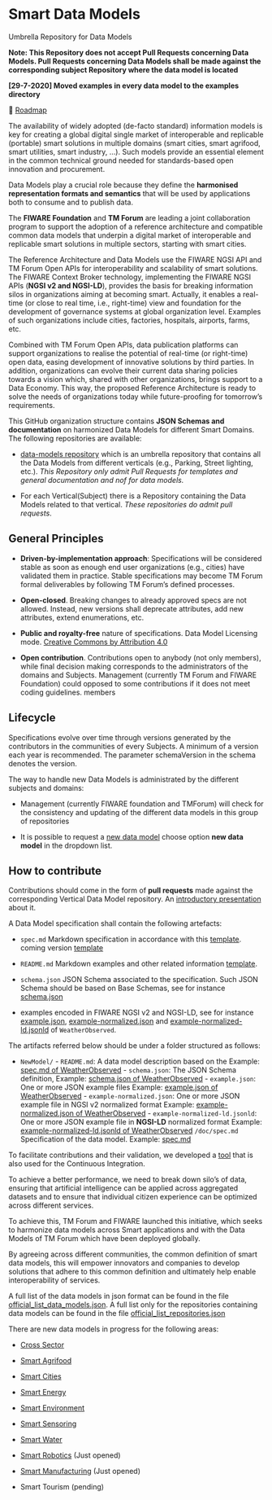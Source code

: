 # Smart Data Models

Umbrella Repository for Data Models

**Note: This Repository does not accept Pull Requests concerning Data Models.
Pull Requests concerning Data Models shall be made against the corresponding
subject Repository where the data model is located**
<!--
[![Status badge](https://img.shields.io/badge/status-draft-red.svg)](RELEASE_NOTES)
[![Build badge](https://img.shields.io/travis/smart-data-models/data-models.svg "Travis build status")](https://travis-ci.org/smart-data-models/data-models/)
[![License: CC BY 4.0](https://img.shields.io/badge/License-CC%20BY%204.0-lightgrey.svg)](https://creativecommons.org/licenses/by/4.0/)
-->
**[29-7-2020] Moved examples in every data model to the examples directory**

:dart: [Roadmap](roadmap.md)

The availability of widely adopted (de-facto standard) information models is key
for creating a global digital single market of interoperable and replicable
(portable) smart solutions in multiple domains (smart cities, smart
agrifood, smart utilities, smart industry, …). Such models provide an essential
element in the common technical ground needed for standards-based open
innovation and procurement.

Data Models play a crucial role because they define the **harmonised
representation formats and semantics** that will be used by applications both to
consume and to publish data.

The **FIWARE Foundation** and **TM Forum** are leading a joint collaboration
program to support the adoption of a reference architecture and compatible
common data models that underpin a digital market of interoperable and
replicable smart solutions in multiple sectors, starting with smart cities.

The Reference Architecture and Data Models use the FIWARE NGSI API and TM Forum
Open APIs for interoperability and scalability of smart solutions. The FIWARE
Context Broker technology, implementing the FIWARE NGSI APIs (**NGSI v2 and
NGSI-LD**), provides the basis for breaking information silos in organizations
aiming at becoming smart. Actually, it enables a real-time (or close to real
time, i.e., right-time) view and foundation for the development of governance
systems at global organization level. Examples of such organizations include
cities, factories, hospitals, airports, farms, etc.

Combined with TM Forum Open APIs, data publication platforms can support
organizations to realise the potential of real-time (or right-time) open data,
easing development of innovative solutions by third parties. In addition,
organizations can evolve their current data sharing policies towards a vision
which, shared with other organizations, brings support to a Data Economy. This
way, the proposed Reference Architecture is ready to solve the needs of
organizations today while future-proofing for tomorrow’s requirements.

This GitHub organization structure contains **JSON Schemas and documentation**
on harmonized Data Models for different Smart Domains. The following repositories are available:

-   [data-models repository](https://github.com/smart-data-models/data-models) which is an umbrella repository that contains all the
    Data Models from different verticals (e.g., Parking, Street lighting, etc.).
    _This Repository only admit Pull Requests for templates and general documentation and nof for data models._

-   For each Vertical(Subject) there is a Repository containing the Data Models related
    to that vertical. _These repositories do admit pull requests_.

## General Principles

-   **Driven-by-implementation approach**: Specifications will be considered
    stable as soon as enough end user organizations (e.g., cities) have
    validated them in practice. Stable specifications may become TM Forum formal
    deliverables by following TM Forum’s defined processes.

-   **Open-closed**. Breaking changes to already approved specs are not allowed.
    Instead, new versions shall deprecate attributes, add new attributes, extend
    enumerations, etc.

-   **Public and royalty-free** nature of specifications. Data Model Licensing
    mode. [Creative Commons by Attribution 4.0](https://creativecommons.org/licenses/by/4.0/)

-   **Open contribution**. Contributions open to anybody (not only members),
    while final decision making corresponds to the administrators of the domains and Subjects. Management (currently TM Forum and FIWARE Foundation) could opposed to some contributions if it does not meet coding guidelines.
    members

## Lifecycle

Specifications evolve over time through versions generated by the contributors in the communities of every Subjects. A minimum of a version each year is recommended. The parameter schemaVersion in the schema denotes the version.

The way to handle new Data Models is administrated by the different subjects and domains:

- Management (currently FIWARE foundation and TMForum) will check for the consistency and updating of the different data models in this group of repositories

- It is possible to request a [new data model](http://data-models.fiware.org/index.php/submit-an-issue-2/) 
choose option **new data model** in the dropdown list. 

## How to contribute

Contributions should come in the form of **pull requests** made against the corresponding Vertical Data Model repository.
An [introductory presentation](http://data-models.fiware.org/index.php/2020/05/15/contribution-manual/) about it.

A Data Model specification shall contain the following artefacts:

-   `spec.md` Markdown specification in accordance with this
    [template](templates/spec.md-template.md).
    coming version
    [template](https://github.com/smart-data-models/data-models/blob/master/templates/dataModel/doc/spec-example.md)
    
-   `README.md` Markdown examples and other related 
information
    [template](templates/README.md-template.md).

-   `schema.json` JSON Schema associated to the specification. Such JSON Schema
    should be based on Base Schemas, see for instance
    [schema.json](https://github.com/smart-data-models/dataModel.Weather/blob/master/WeatherObserved/schema.json)

-   examples encoded in FIWARE NGSI v2 and NGSI-LD, see for instance
    [example.json](https://github.com/smart-data-models/dataModel.Weather/blob/master/WeatherObserved/example.json),
    [example-normalized.json](https://github.com/smart-data-models/dataModel.Weather/blob/master/WeatherObserved/example-normalized.json)
    and
    [example-normalized-ld.jsonld](https://github.com/smart-data-models/dataModel.Weather/blob/master/WeatherObserved/example-normalized-ld.jsonld)
    of `WeatherObserved`.

The artifacts referred below should be under a folder structured as follows:

-   `NewModel/`
        -   `README.md`: A data model description based on the
               Example: [spec.md of WeatherObserved](https://github.com/smart-data-models/dataModel.Weather/blob/master/WeatherObserved/README.md)
        -   `schema.json`: The JSON Schema definition, 
               Example: [schema.json of WeatherObserved](https://github.com/smart-data-models/dataModel.Weather/blob/master/WeatherObserved/schema.json)
        -   `example.json`: One or more JSON example files
               Example: [example.json of WeatherObserved](https://github.com/smart-data-models/dataModel.Weather/blob/master/WeatherObserved/example.json)
        -   `example-normalized.json`: One or more JSON example file in NGSI v2 normalized format
               Example: [example-normalized.json of WeatherObserved](https://github.com/smart-data-models/dataModel.Weather/blob/master/WeatherObserved/example-normalized.json)
        -   `example-normalized-ld.jsonld`: One or more JSON example file in **NGSI-LD** normalized format
               Example: [example-normalized-ld.jsonld of WeatherObserved](https://github.com/smart-data-models/dataModel.Weather/blob/master/WeatherObserved/example-normalized-ld.jsonld)
               `/doc/spec.md` Specification of the data model.
               Example: [spec.md](https://github.com/smart-data-models/data-models/blob/master/templates/dataModel/doc/spec-example.md)

To facilitate contributions and their validation, we developed a
[tool](https://github.com/smart-data-models/tools/tree/master/validator) that is
also used for the Continuous Integration.

To achieve a better performance, we need to break down silo’s of data, 
ensuring that artificial intelligence can be applied across aggregated datasets 
and to ensure that individual citizen experience can be optimized across 
different services.

To achieve this, TM Forum and FIWARE launched this initiative, which seeks to 
harmonize data models across Smart applications and with the Data Models of 
TM Forum which have been deployed globally.

By agreeing across different communities, the common definition of smart
data models, this will empower innovators and companies to develop solutions
that adhere to this common definition and ultimately help enable
interoperability of services.

A full list of the data models in json format can be found in the file
[official_list_data_models.json](https://github.com/smart-data-models/data-models/blob/master/specs/AllSubjects/official_list_data_models.json).
A full list only for the repositories containing  data models can be found in the file [official_list_repositories.json](https://github.com/smart-data-models/data-models/blob/master/specs/AllSubjects/official_list_repositories.json)

There are new data models in progress for the following areas:

-   [Cross Sector](https://github.com/smart-data-models/CrossSector/tree/master)
-   [Smart Agrifood](https://github.com/smart-data-models/SmartAgrifood)
-   [Smart Cities](https://github.com/smart-data-models/SmartCities)
-   [Smart Energy](https://github.com/smart-data-models/SmartEnergy)
-   [Smart Environment](https://github.com/smart-data-models/SmartEnvironment)
-   [Smart Sensoring](https://github.com/smart-data-models/Smart-Sensoring)
-   [Smart Water](https://github.com/smart-data-models/SmartWater)

-   [Smart Robotics](https://github.com/smart-data-models/SmartRobotics) (Just opened)
-   [Smart Manufacturing](https://github.com/smart-data-models/SmartManufacturing) (Just opened)
-   Smart Tourism (pending)
